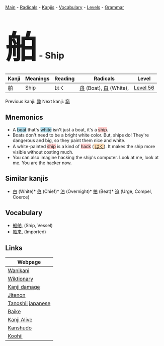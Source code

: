 <style> bigfont {font-size: 100px}</style>
[Main](../index.md) -
[Radicals](../radicals.md) -
[Kanjis](../kanjis.md) -
[Vocabulary](../vocabulary.md) -
[Levels](../levels.md) -
[Grammar](../grammar.md)
# <bigfont> 舶</bigfont> - Ship 

| Kanji | Meanings | Reading | Radicals | Level |
| --- | --- | --- | --- | --- |
| 舶 | Ship | はく | [舟](../radicals/舟.md) (Boat), [白](../radicals/白.md) (White),  | [Level 56](../levels/wk_level56.md) |

Previous kanji: [弊](弊.md) Next kanji: [窮](窮.md) 

## Mnemonics
 * A <span style="background-color:#ADD8E6"> boat</span> that's <span style="background-color:#ADD8E6"> white</span> isn't just a boat, it's a <span style="background-color:#ffcccb"> ship</span>.
* Boats don't need to be a bright white color. But, ships do! They're dangerous and big, so they paint them nice and white.
* A white-painted <span style="background-color:#ffcccb"> ship</span> is a kind of <span style="background-color:#ffcccb"> hack</span> (<span style="background-color:#fed8b1"> [はく](https://jisho.org/search/はく)</span>). It makes the ship more visible without costing much.
* You can also imagine hacking the ship's computer. Look at me, look at me. You are the hacker now.


## Similar kanjis
 * [白](白.md) (White)* [伯](伯.md) (Chief)* [泊](泊.md) (Overnight)* [拍](拍.md) (Beat)* [迫](迫.md) (Urge, Compel, Coerce)


## Vocabulary
 * [船舶](../vocabulary/舶.md), (Ship, Vessel)
* [舶来](../vocabulary/舶.md), (Imported)



## Links 

| Webpage |
| --- |
| [Wanikani          ](https://www.wanikani.com/kanji/舶) |
| [Wiktionary        ](https://en.wiktionary.org/wiki/舶) |
| [Kanji damage      ](http://www.kanjidamage.com/kanji/search?utf8=✓&q=舶) |
| [Jitenon           ](https://jitenon.com/kanji/舶) |
| [Tanoshii japanese ](https://www.tanoshiijapanese.com/dictionary/kanji.cfm?k=舶) |
| [Baike             ](https://baike.baidu.com/item/舶) |
| [Kanji Alive       ](https://app.kanjialive.com/舶) |
| [Kanshudo          ](https://www.kanshudo.com/searchmn?q=舶) |
| [Koohii            ](https://kanji.koohii.com/study/kanji/舶) |
